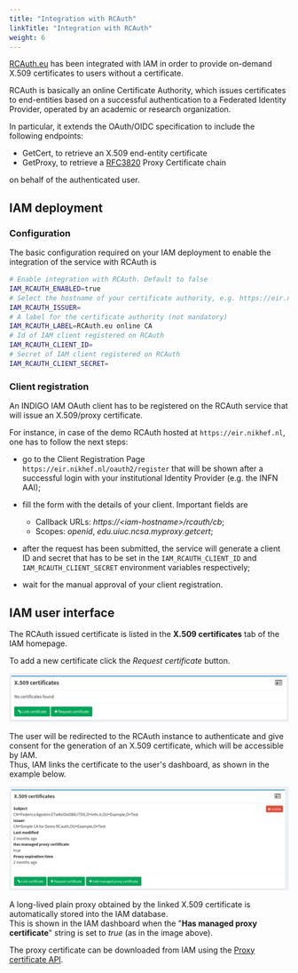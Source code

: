 ```yaml
---
title: "Integration with RCAuth"
linkTitle: "Integration with RCAuth"
weight: 6
---
```


[RCAuth.eu][RCauth] has been integrated with IAM in order to provide on-demand X.509
certificates to users without a certificate.

RCAuth is basically an online Certificate Authority, which issues certificates
to end-entities based on a successful authentication to a Federated Identity Provider,
operated by an academic or research organization.

In particular, it extends the OAuth/OIDC specification to include the following endpoints:

* GetCert, to retrieve an X.509 end-entity certificate
* GetProxy, to retrieve a [RFC3820][proxy] Proxy Certificate chain

on behalf of the authenticated user.

## IAM deployment

### Configuration

The basic configuration required on your IAM deployment to enable the integration
of the service with RCAuth is

```bash
# Enable integration with RCAuth. Default to false
IAM_RCAUTH_ENABLED=true
# Select the hostname of your certificate authority, e.g. https://eir.nikhef.nl/oauth2
IAM_RCAUTH_ISSUER=
# A label for the certificate authority (not mandatory)
IAM_RCAUTH_LABEL=RCAuth.eu online CA
# Id of IAM client registered on RCAuth
IAM_RCAUTH_CLIENT_ID=
# Secret of IAM client registered on RCAuth
IAM_RCAUTH_CLIENT_SECRET=
```

### Client registration

An INDIGO IAM OAuth client has to be registered on the RCAuth service that will issue an
X.509/proxy certificate.

For instance, in case of the demo RCAuth hosted at `https://eir.nikhef.nl`,
one has to follow the next steps:

* go to the Client Registration Page `https://eir.nikhef.nl/oauth2/register` that will be
shown after a successful login with your institutional Identity Provider (e.g. the INFN AAI);

* fill the form with the details of your client. Important fields are

  * Callback URLs: _https://\<iam-hostname\>/rcauth/cb_;
  * Scopes: _openid_, _edu.uiuc.ncsa.myproxy.getcert_;

* after the request has been submitted, the service will generate a client ID and
secret that has to be set in the `IAM_RCAUTH_CLIENT_ID` and `IAM_RCAUTH_CLIENT_SECRET` environment
variables respectively;

* wait for the manual approval of your client registration.

## IAM user interface

The RCAuth issued certificate is listed in the __X.509 certificates__ tab
of the IAM homepage.

To add a new certificate click the _Request certificate_ button.

![Request certificate to RCAuth](RCAuth-request-certificate.png)

The user will be redirected to the RCAuth instance to authenticate and give consent
for the generation of an X.509 certificate, which will be accessible by IAM.  
Thus, IAM links the certificate to the user's dashboard, as shown in the example below.

![Linked certificate issued by RCAuth](RCAuth-linked-certificate.png)

A long-lived plain proxy obtained by the linked X.509 certificate is automatically
stored into the IAM database.  
This is shown in the IAM dashboard when the "__Has managed proxy certificate__"
string is set to _true_ (as in the image above).

The proxy certificate can be downloaded from IAM using the [Proxy certificate API](/docs/reference/api/proxycert-api/).

[RCauth]: https://rcauth.eu
[proxy]: https://datatracker.ietf.org/doc/html/rfc3820
